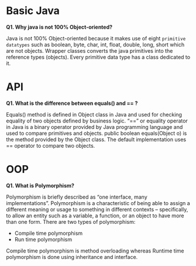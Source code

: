 # Basic Java
**Q1. Why java is not 100% Object-oriented?**

Java is not 100% Object-oriented because it makes use of eight `primitive datatypes` such as boolean, byte, char, int, float, double, long, short which are not objects. Wrapper classes converts the java primitives into the reference types (objects). Every primitive data type has a class dedicated to it.

# API
**Q1. What is the difference between equals() and == ?**

Equals() method is defined in Object class in Java and used for checking equality of two objects defined by business logic.
“==” or equality operator in Java is a binary operator provided by Java programming language and used to compare primitives and objects. public boolean equals(Object o) is the method provided by the Object class. The default implementation uses == operator to compare two objects. 

# OOP
**Q1. What is Polymorphism?**

Polymorphism is briefly described as “one interface, many implementations”. Polymorphism is a characteristic of being able to assign a different meaning or usage to something in different contexts – specifically, to allow an entity such as a variable, a function, or an object to have more than one form. There are two types of polymorphism:
* Compile time polymorphism
* Run time polymorphism

Compile time polymorphism is method overloading whereas Runtime time polymorphism is done using inheritance and interface.
